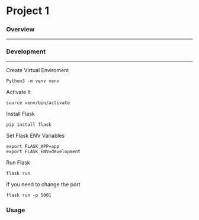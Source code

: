 # Project 1
### Overview
---------------
### Development
---------------
Create Virtual Enviroment 
```
Python3 -m venv venv
```
Activate It
```
source venv/bin/activate
```
Install Flask
```
pip install flask
```
Set Flask ENV Variables
```
export FLASK_APP=app
export FLASK_ENV=development
```
Run Flask
```
flask run
````
If you need to change the port
```
flask run -p 5001
```
### Usage
